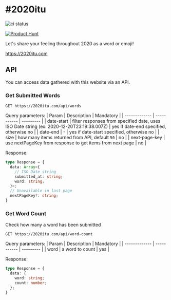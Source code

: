 # #2020itu

![ci status](https://github.com/alif-faishol/2020itu/workflows/ci/badge.svg)

[![Product Hunt](https://api.producthunt.com/widgets/embed-image/v1/featured.svg?post_id=279063&theme=light)](https://www.producthunt.com/posts/2020itu?utm_source=badge-featured&utm_medium=badge&utm_souce=badge-2020itu)

Let's share your feeling throughout 2020 as a word or emoji!

https://2020itu.com

## API

You can access data gathered with this website via an API.

### Get Submitted Words

`GET https://2020itu.com/api/words`

Query parameters:
| Param         | Description | Mandatory |
| ------------- | ----------- | --------- |
| date-start    | filter responses from specified date, uses ISO Date string (ex: 2020-12-20T23:19:38.007Z) | yes if date-end specified, otherwise no |
| date-end      | - | yes if date-start specified, otherwise no |
| size          | how many items returned from API, default `50` | no |
| next-page-key | use nextPageKey from response to get items from next page | no |

Response:
```ts
type Response = {
  data: Array<{
    // ISO Date string
    submitted_at: string;
    word: string;
  }>;
  // Unavailable in last page
  nextPageKey?: string;
}
```

### Get Word Count
Check how many a word has been submitted

`GET https://2020itu.com/api/word-count`

Query parameters:
| Param         | Description | Mandatory |
| ------------- | ----------- | --------- |
| word          | a word to count | yes |

Response:
```ts
type Response = {
  data: {
    word: string;
    count: number;
  };
}
```
